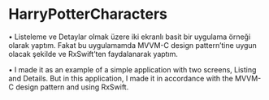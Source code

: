 # HarryPotterCharacters

• Listeleme ve Detaylar olmak üzere iki ekranlı basit bir uygulama örneği olarak yaptım. Fakat bu uygulamamda MVVM-C design pattern’tine uygun olacak şekilde ve RxSwift’ten faydalanarak yaptım.

• I made it as an example of a simple application with two screens, Listing and Details.  But in this application, I made it in accordance with the MVVM-C design pattern and using RxSwift.
